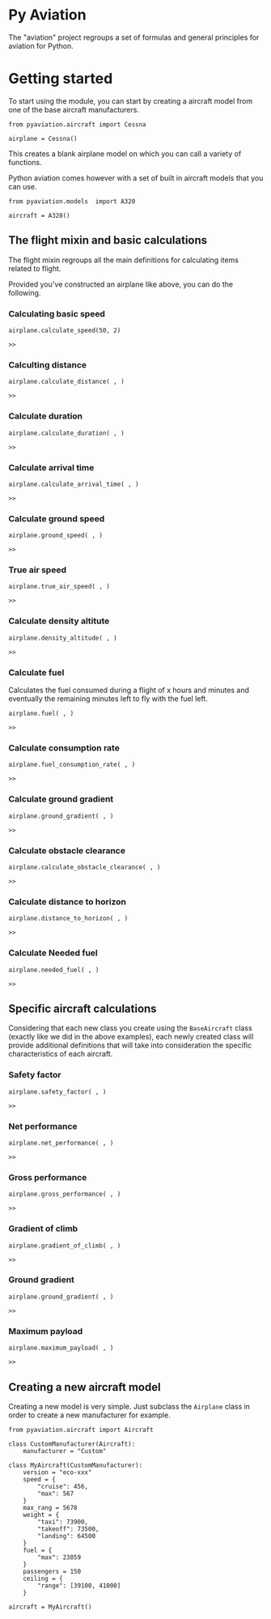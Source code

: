 # Py Aviation

The "aviation" project regroups a set of formulas and general principles for aviation for Python.


# Getting started

To start using the module, you can start by creating a aircraft model from one of the base aircraft manufacturers.

```
from pyaviation.aircraft import Cessna

airplane = Cessna()
```

This creates a blank airplane model on which you can call a variety of functions.

Python aviation comes however with a set of built in aircraft models that you can use.

```
from pyaviation.models  import A320

aircraft = A320()
```

## The flight mixin and basic calculations

The flight mixin regroups all the main definitions for calculating items related to flight.

Provided you've constructed an airplane like above, you can do the following.

### Calculating basic speed

```
airplane.calculate_speed(50, 2)

>> 
```

### Calculting distance

```
airplane.calculate_distance( , )

>> 
```

### Calculate duration

```
airplane.calculate_duration( , )

>> 
```

### Calculate arrival time

```
airplane.calculate_arrival_time( , )

>> 
```

### Calculate ground speed

```
airplane.ground_speed( , )

>> 
```

### True air speed

```
airplane.true_air_speed( , )

>> 
```

### Calculate density altitute

```
airplane.density_altitude( , )

>> 
```

### Calculate fuel

Calculates the fuel consumed during a flight of x hours and minutes and eventually the remaining minutes left to fly with the fuel left.

```
airplane.fuel( , )

>> 
```

### Calculate consumption rate

```
airplane.fuel_consumption_rate( , )

>>
```


### Calculate ground gradient

```
airplane.ground_gradient( , )

>>
```

### Calculate obstacle clearance

```
airplane.calculate_obstacle_clearance( , )

>>
```


### Calculate distance to horizon

```
airplane.distance_to_horizon( , )

>>
```

### Calculate Needed fuel

```
airplane.needed_fuel( , )

>>
```

## Specific aircraft calculations

Considering that each new class you create using the `BaseAircraft` class (exactly like we did in the above examples), each newly created class will provide additional definitions that will take into consideration the specific characteristics of each aircraft.

### Safety factor

```
airplane.safety_factor( , )

>>
```

### Net performance

```
airplane.net_performance( , )

>>
```

### Gross performance

```
airplane.gross_performance( , )

>>
```

### Gradient of climb

```
airplane.gradient_of_climb( , )

>>
```

### Ground gradient

```
airplane.ground_gradient( , )

>>
```

### Maximum payload

```
airplane.maximum_payload( , )

>>
```

## Creating a new aircraft model

Creating a new model is very simple. Just subclass the `Airplane` class in order to create a new manufacturer for example.

```
from pyaviation.aircraft import Aircraft

class CustomManufacturer(Aircraft):
    manufacturer = "Custom"

class MyAircraft(CustomManufacturer):
    version = "eco-xxx"
    speed = {
        "cruise": 456,
        "max": 567
    }
    max_rang = 5678
    weight = {
        "taxi": 73900,
        "takeoff": 73500,
        "landing": 64500
    }
    fuel = {
        "max": 23859
    }
    passengers = 150
    ceiling = {
        "range": [39100, 41000]
    }

aircraft = MyAircraft()
```
